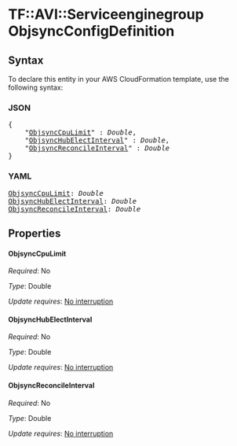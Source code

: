 # TF::AVI::Serviceenginegroup ObjsyncConfigDefinition

## Syntax

To declare this entity in your AWS CloudFormation template, use the following syntax:

### JSON

<pre>
{
    "<a href="#objsynccpulimit" title="ObjsyncCpuLimit">ObjsyncCpuLimit</a>" : <i>Double</i>,
    "<a href="#objsynchubelectinterval" title="ObjsyncHubElectInterval">ObjsyncHubElectInterval</a>" : <i>Double</i>,
    "<a href="#objsyncreconcileinterval" title="ObjsyncReconcileInterval">ObjsyncReconcileInterval</a>" : <i>Double</i>
}
</pre>

### YAML

<pre>
<a href="#objsynccpulimit" title="ObjsyncCpuLimit">ObjsyncCpuLimit</a>: <i>Double</i>
<a href="#objsynchubelectinterval" title="ObjsyncHubElectInterval">ObjsyncHubElectInterval</a>: <i>Double</i>
<a href="#objsyncreconcileinterval" title="ObjsyncReconcileInterval">ObjsyncReconcileInterval</a>: <i>Double</i>
</pre>

## Properties

#### ObjsyncCpuLimit

_Required_: No

_Type_: Double

_Update requires_: [No interruption](https://docs.aws.amazon.com/AWSCloudFormation/latest/UserGuide/using-cfn-updating-stacks-update-behaviors.html#update-no-interrupt)

#### ObjsyncHubElectInterval

_Required_: No

_Type_: Double

_Update requires_: [No interruption](https://docs.aws.amazon.com/AWSCloudFormation/latest/UserGuide/using-cfn-updating-stacks-update-behaviors.html#update-no-interrupt)

#### ObjsyncReconcileInterval

_Required_: No

_Type_: Double

_Update requires_: [No interruption](https://docs.aws.amazon.com/AWSCloudFormation/latest/UserGuide/using-cfn-updating-stacks-update-behaviors.html#update-no-interrupt)

